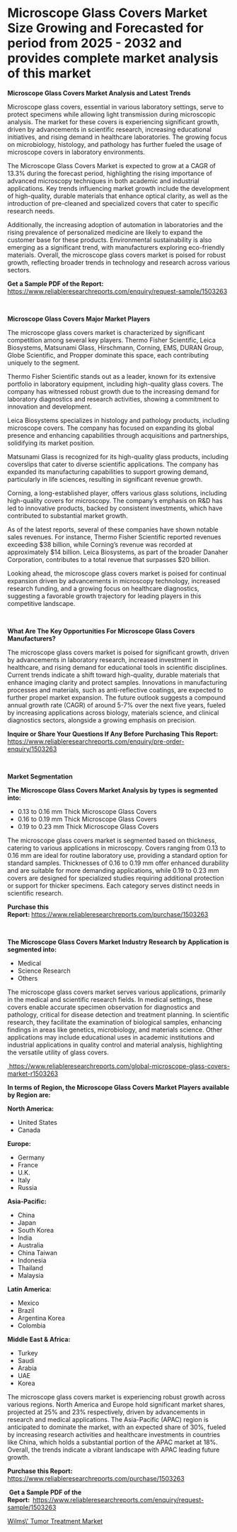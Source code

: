 <p><h1>Microscope Glass Covers Market Size Growing and Forecasted for period from 2025 - 2032 and provides complete market analysis of this market</h1></p><p><strong>Microscope Glass Covers Market Analysis and Latest Trends</strong></p>
<p><p>Microscope glass covers, essential in various laboratory settings, serve to protect specimens while allowing light transmission during microscopic analysis. The market for these covers is experiencing significant growth, driven by advancements in scientific research, increasing educational initiatives, and rising demand in healthcare laboratories. The growing focus on microbiology, histology, and pathology has further fueled the usage of microscope covers in laboratory environments.</p><p>The Microscope Glass Covers Market is expected to grow at a CAGR of 13.3% during the forecast period, highlighting the rising importance of advanced microscopy techniques in both academic and industrial applications. Key trends influencing market growth include the development of high-quality, durable materials that enhance optical clarity, as well as the introduction of pre-cleaned and specialized covers that cater to specific research needs.</p><p>Additionally, the increasing adoption of automation in laboratories and the rising prevalence of personalized medicine are likely to expand the customer base for these products. Environmental sustainability is also emerging as a significant trend, with manufacturers exploring eco-friendly materials. Overall, the microscope glass covers market is poised for robust growth, reflecting broader trends in technology and research across various sectors.</p></p>
<p><strong>Get a Sample PDF of the Report:&nbsp;</strong> <a href="https://www.reliableresearchreports.com/enquiry/request-sample/1503263?utm_campaign=3522&utm_medium=2&utm_source=Github&utm_content=ia&utm_term=23032025&utm_id=microscope-glass-covers">https://www.reliableresearchreports.com/enquiry/request-sample/1503263</a></p>
<p>&nbsp;</p>
<p><strong>Microscope Glass Covers Major Market Players</strong></p>
<p><p>The microscope glass covers market is characterized by significant competition among several key players. Thermo Fisher Scientific, Leica Biosystems, Matsunami Glass, Hirschmann, Corning, EMS, DURAN Group, Globe Scientific, and Propper dominate this space, each contributing uniquely to the segment.</p><p>Thermo Fisher Scientific stands out as a leader, known for its extensive portfolio in laboratory equipment, including high-quality glass covers. The company has witnessed robust growth due to the increasing demand for laboratory diagnostics and research activities, showing a commitment to innovation and development.</p><p>Leica Biosystems specializes in histology and pathology products, including microscope covers. The company has focused on expanding its global presence and enhancing capabilities through acquisitions and partnerships, solidifying its market position.</p><p>Matsunami Glass is recognized for its high-quality glass products, including coverslips that cater to diverse scientific applications. The company has expanded its manufacturing capabilities to support growing demand, particularly in life sciences, resulting in significant revenue growth.</p><p>Corning, a long-established player, offers various glass solutions, including high-quality covers for microscopy. The company’s emphasis on R&D has led to innovative products, backed by consistent investments, which have contributed to substantial market growth.</p><p>As of the latest reports, several of these companies have shown notable sales revenues. For instance, Thermo Fisher Scientific reported revenues exceeding $38 billion, while Corning’s revenue was recorded at approximately $14 billion. Leica Biosystems, as part of the broader Danaher Corporation, contributes to a total revenue that surpasses $20 billion.</p><p>Looking ahead, the microscope glass covers market is poised for continual expansion driven by advancements in microscopy technology, increased research funding, and a growing focus on healthcare diagnostics, suggesting a favorable growth trajectory for leading players in this competitive landscape.</p></p>
<p>&nbsp;</p>
<p><strong>What Are The Key Opportunities For Microscope Glass Covers Manufacturers?</strong></p>
<p><p>The microscope glass covers market is poised for significant growth, driven by advancements in laboratory research, increased investment in healthcare, and rising demand for educational tools in scientific disciplines. Current trends indicate a shift toward high-quality, durable materials that enhance imaging clarity and protect samples. Innovations in manufacturing processes and materials, such as anti-reflective coatings, are expected to further propel market expansion. The future outlook suggests a compound annual growth rate (CAGR) of around 5-7% over the next five years, fueled by increasing applications across biology, materials science, and clinical diagnostics sectors, alongside a growing emphasis on precision.</p></p>
<p><strong>Inquire or Share Your Questions If Any Before Purchasing This Report:</strong> <a href="https://www.reliableresearchreports.com/enquiry/pre-order-enquiry/1503263?utm_campaign=3522&utm_medium=2&utm_source=Github&utm_content=ia&utm_term=23032025&utm_id=microscope-glass-covers">https://www.reliableresearchreports.com/enquiry/pre-order-enquiry/1503263</a></p>
<p>&nbsp;</p>
<p><strong>Market Segmentation</strong></p>
<p><strong>The Microscope Glass Covers Market Analysis by types is segmented into:</strong></p>
<p><ul><li>0.13 to 0.16 mm Thick Microscope Glass Covers</li><li>0.16 to 0.19 mm Thick Microscope Glass Covers</li><li>0.19 to 0.23 mm Thick Microscope Glass Covers</li></ul></p>
<p><p>The microscope glass covers market is segmented based on thickness, catering to various applications in microscopy. Covers ranging from 0.13 to 0.16 mm are ideal for routine laboratory use, providing a standard option for standard samples. Thicknesses of 0.16 to 0.19 mm offer enhanced durability and are suitable for more demanding applications, while 0.19 to 0.23 mm covers are designed for specialized studies requiring additional protection or support for thicker specimens. Each category serves distinct needs in scientific research.</p></p>
<p><strong>Purchase this Report:&nbsp;</strong><a href="https://www.reliableresearchreports.com/purchase/1503263?utm_campaign=3522&utm_medium=2&utm_source=Github&utm_content=ia&utm_term=23032025&utm_id=microscope-glass-covers">https://www.reliableresearchreports.com/purchase/1503263</a></p>
<p>&nbsp;</p>
<p><strong>The Microscope Glass Covers Market Industry Research by Application is segmented into:</strong></p>
<p><ul><li>Medical</li><li>Science Research</li><li>Others</li></ul></p>
<p><p>The microscope glass covers market serves various applications, primarily in the medical and scientific research fields. In medical settings, these covers enable accurate specimen observation for diagnostics and pathology, critical for disease detection and treatment planning. In scientific research, they facilitate the examination of biological samples, enhancing findings in areas like genetics, microbiology, and materials science. Other applications may include educational uses in academic institutions and industrial applications in quality control and material analysis, highlighting the versatile utility of glass covers.</p></p>
<p><a href="https://www.reliableresearchreports.com/global-microscope-glass-covers-market-r1503263?utm_campaign=3522&utm_medium=2&utm_source=Github&utm_content=ia&utm_term=23032025&utm_id=microscope-glass-covers">&nbsp;https://www.reliableresearchreports.com/global-microscope-glass-covers-market-r1503263</a></p>
<p><strong>In terms of Region, the Microscope Glass Covers Market Players available by Region are:</strong></p>
<p>
    <p> <strong> North America: </strong>
        <ul>
            <li>United States</li>
            <li>Canada</li>
        </ul>
        </p> 
    <p> <strong> Europe: </strong>
        <ul>
            <li>Germany</li>
            <li>France</li>
            <li>U.K.</li>
            <li>Italy</li>
            <li>Russia</li>
        </ul>
        </p> 
    <p> <strong> Asia-Pacific: </strong>
        <ul>
            <li>China</li>
            <li>Japan</li>
            <li>South Korea</li>
            <li>India</li>
            <li>Australia</li>
            <li>China Taiwan</li>
            <li>Indonesia</li>
            <li>Thailand</li>
            <li>Malaysia</li>
        </ul>
        </p> 
    <p> <strong> Latin America: </strong>
        <ul>
            <li>Mexico</li>
            <li>Brazil</li>
            <li>Argentina Korea</li>
            <li>Colombia</li>
        </ul>
        </p> 
    <p> <strong> Middle East & Africa: </strong>
        <ul>
            <li>Turkey</li>
            <li>Saudi</li>
            <li>Arabia</li>
            <li>UAE</li>
            <li>Korea</li>
        </ul>
    </p>
    </p>
<p><p>The microscope glass covers market is experiencing robust growth across various regions. North America and Europe hold significant market shares, projected at 25% and 23% respectively, driven by advancements in research and medical applications. The Asia-Pacific (APAC) region is anticipated to dominate the market, with an expected share of 30%, fueled by increasing research activities and healthcare investments in countries like China, which holds a substantial portion of the APAC market at 18%. Overall, the trends indicate a vibrant landscape with APAC leading future growth.</p></p>
<p><strong>Purchase this Report: </strong><a href="https://www.reliableresearchreports.com/purchase/1503263?utm_campaign=3522&utm_medium=2&utm_source=Github&utm_content=ia&utm_term=23032025&utm_id=microscope-glass-covers">https://www.reliableresearchreports.com/purchase/1503263</a></p>
<p>&nbsp;<strong>Get a Sample PDF of the Report:&nbsp;&nbsp;</strong><a href="https://www.reliableresearchreports.com/enquiry/request-sample/1503263?utm_campaign=3522&utm_medium=2&utm_source=Github&utm_content=ia&utm_term=23032025&utm_id=microscope-glass-covers">https://www.reliableresearchreports.com/enquiry/request-sample/1503263</a></p>
<p><strong></strong></p>
<p><p><a href="https://github.com/iyachikareva/Market-Research-Report-List-1/blob/main/wilms-tumor-treatment-market.md?utm_campaign=3522&utm_medium=2&utm_source=Github&utm_content=ia&utm_term=23032025&utm_id=microscope-glass-covers">Wilms\' Tumor Treatment Market</a></p></p>